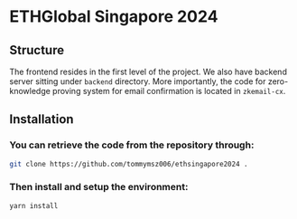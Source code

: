 # ETHGlobal Singapore 2024

## Structure

The frontend resides in the first level of the project.
We also have backend server sitting under `backend` directory.
More importantly, the code for zero-knowledge proving system for email confirmation is located in `zkemail-cx`.

## Installation

### You can retrieve the code from the repository through:

```bash
git clone https://github.com/tommymsz006/ethsingapore2024 .
```

### Then install and setup the environment:

```bash
yarn install
```


